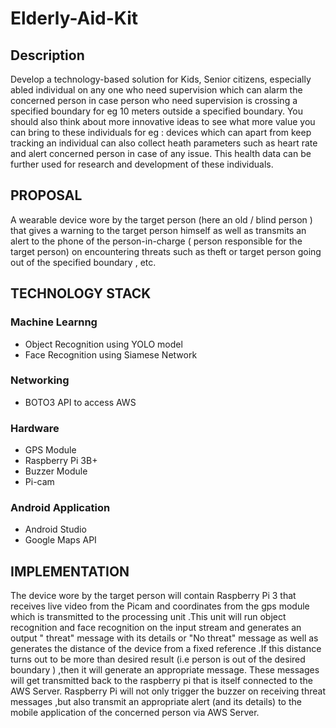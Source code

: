 # Elderly-Aid-Kit

## Description
Develop a technology-based solution for Kids, Senior citizens, especially abled
individual on any one who need supervision which can alarm the concerned person in
case person who need supervision is crossing a specified boundary for eg 10 meters
outside a specified boundary. You should also think about more innovative ideas to see
what more value you can bring to these individuals for eg : devices which can apart
from keep tracking an individual can also collect heath parameters such as heart rate
and alert concerned person in case of any issue. This health data can be further used for
research and development of these individuals.

## PROPOSAL
A wearable device wore by the target person (here an old / blind person ) that gives a
warning to the target person himself as well as transmits an alert to the phone of the
person-in-charge ( person responsible for the target person) on encountering threats
such as theft or target person going out of the specified boundary , etc.

## TECHNOLOGY STACK
### Machine Learnng
- Object Recognition using YOLO model
- Face Recognition using Siamese Network
### Networking
- BOTO3 API to access AWS
### Hardware
- GPS Module
- Raspberry Pi 3B+
- Buzzer Module
- Pi-cam
### Android Application
- Android Studio
- Google Maps API

## IMPLEMENTATION
The device wore by the target person will contain Raspberry Pi 3 that receives live
video from the Picam and coordinates from the gps module which is transmitted to the
processing unit .This unit will run object recognition and face recognition on the input
stream and generates an output " threat" message with its details or "No threat"
message as well as generates the distance of the device from a fixed reference .If this
distance turns out to be more than desired result (i.e person is out of the desired
boundary ) ,then it will generate an appropriate message. These messages will get
transmitted back to the raspberry pi that is itself connected to the AWS Server.
Raspberry Pi will not only trigger the buzzer on receiving threat messages ,but also
transmit an appropriate alert (and its details) to the mobile application of the
concerned person via AWS Server.
